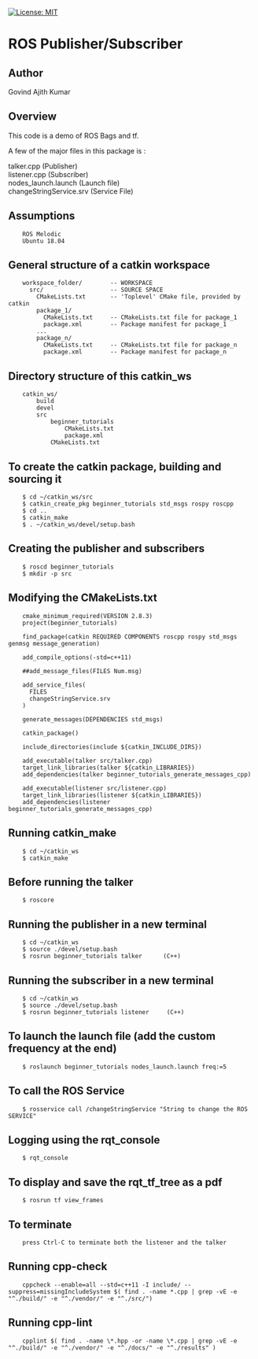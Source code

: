 [![License: MIT](https://img.shields.io/badge/License-MIT-yellow.svg)](https://opensource.org/licenses/MIT)

# ROS Publisher/Subscriber

## Author

Govind Ajith Kumar
## Overview

This code is a demo of ROS Bags and tf.

A few of the major files in this package is :

talker.cpp (Publisher) </br>
listener.cpp (Subscriber) </br>
nodes_launch.launch (Launch file) </br>
changeStringService.srv (Service File) </br>
 
## Assumptions
		ROS Melodic
		Ubuntu 18.04
## General structure of a catkin workspace

		workspace_folder/        -- WORKSPACE
		  src/                   -- SOURCE SPACE
		    CMakeLists.txt       -- 'Toplevel' CMake file, provided by catkin
		    package_1/
		      CMakeLists.txt     -- CMakeLists.txt file for package_1
		      package.xml        -- Package manifest for package_1
		    ...
		    package_n/
		      CMakeLists.txt     -- CMakeLists.txt file for package_n
		      package.xml        -- Package manifest for package_n

## Directory structure of this catkin_ws

		catkin_ws/
			build
			devel
			src
				beginner_tutorials
					CMakeLists.txt
					package.xml
				CMakeLists.txt

## To create the catkin package, building and sourcing it

		$ cd ~/catkin_ws/src
		$ catkin_create_pkg beginner_tutorials std_msgs rospy roscpp
		$ cd ..
		$ catkin_make
		$ . ~/catkin_ws/devel/setup.bash

## Creating the publisher and subscribers

		$ roscd beginner_tutorials
		$ mkdir -p src

## Modifying the CMakeLists.txt

		cmake_minimum_required(VERSION 2.8.3)
		project(beginner_tutorials)

		find_package(catkin REQUIRED COMPONENTS roscpp rospy std_msgs genmsg message_generation)

		add_compile_options(-std=c++11)

		##add_message_files(FILES Num.msg)

		add_service_files(
		  FILES
		  changeStringService.srv
		)

		generate_messages(DEPENDENCIES std_msgs)

		catkin_package()

		include_directories(include ${catkin_INCLUDE_DIRS})

		add_executable(talker src/talker.cpp)
		target_link_libraries(talker ${catkin_LIBRARIES})
		add_dependencies(talker beginner_tutorials_generate_messages_cpp)

		add_executable(listener src/listener.cpp)
		target_link_libraries(listener ${catkin_LIBRARIES})
		add_dependencies(listener beginner_tutorials_generate_messages_cpp)

## Running catkin_make

		$ cd ~/catkin_ws
		$ catkin_make  

## Before running the talker

		$ roscore

## Running the publisher in a new terminal 

		$ cd ~/catkin_ws
		$ source ./devel/setup.bash
		$ rosrun beginner_tutorials talker      (C++)

## Running the subscriber in a new terminal 

		$ cd ~/catkin_ws
		$ source ./devel/setup.bash
		$ rosrun beginner_tutorials listener     (C++)

## To launch the launch file (add the custom frequency at the end) 

		$ roslaunch beginner_tutorials nodes_launch.launch freq:=5

## To call the ROS Service
		$ rosservice call /changeStringService "String to change the ROS SERVICE"

## Logging using the rqt_console
		$ rqt_console	

## To display and save the rqt_tf_tree as a pdf
		$ rosrun tf view_frames

## To terminate

		press Ctrl-C to terminate both the listener and the talker

## Running cpp-check

		cppcheck --enable=all --std=c++11 -I include/ --suppress=missingIncludeSystem $( find . -name *.cpp | grep -vE -e "^./build/" -e "^./vendor/" -e "^./src/")

## Running cpp-lint

		cpplint $( find . -name \*.hpp -or -name \*.cpp | grep -vE -e "^./build/" -e "^./vendor/" -e "^./docs/" -e "^./results" )


